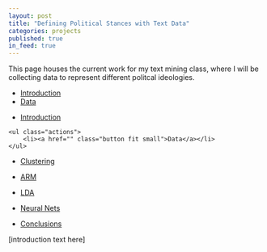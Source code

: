 ```yaml
---
layout: post
title: "Defining Political Stances with Text Data"
categories: projects
published: true
in_feed: true
---
```

This page houses the current work for my text mining class, where I will be collecting data to represent different politcal ideologies. 
 <section>

 </section>

 <section>

  <div class="col-6 col-12-small">
			<ul class="actions stacked">
				<li><a href="#" class="button primary small">Introduction</a></li>
				<li><a href="#" class="button small">Data</a></li>
			</ul>
		</div>
 </section>

 <section>
	<ul class="actions">
		<li><a href="" class="button fit small">Introduction</a></li>
	</ul>
  
	<ul class="actions">
		<li><a href="" class="button fit small">Data</a></li>
	</ul>
  
</section>

<section>
	<p>
	<ul class="actions">
		<li><a href="" class="button fit small">Clustering</a></li>
	</ul>
  </p>
  
</section>

<section>
	<p>
	<ul class="actions">
		<li><a href="" class="button fit small">ARM</a></li>
	</ul>
  </p>
  
</section>

<section>
	<p>
	<ul class="actions">
		<li><a href="" class="button fit small">LDA</a></li>
	</ul>
  </p>
  
</section>

<section>
	<p>
	<ul class="actions">
		<li><a href="" class="button fit small">Neural Nets</a></li>
	</ul>
  </p>
  
</section>

<section>
	<p>
	<ul class="actions">
		<li><a href="" class="button fit small">Conclusions</a></li>
	</ul>
  </p>
  
</section>


<section>
[introduction text here] 
</section>
